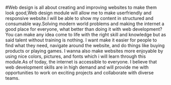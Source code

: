 #Web design is all about creating and improving websites to make them look good,Web design module will allow me to make userfriendly and responsive website.I will be able to show my content in structured and consumable way.Solving modern world problems and making the internet a good place for everyone, what better than doing it with web development? You can make any idea come to life with the right skill and knowledge but as said talent without training is nothing. I want make it easier for people to find what they need, navigate around the website, and do things like buying products or playing games. I wanna also make websites more enjoyable by using nice colors, pictures, and fonts which i will learn through this module.As of today, the internet is accessible to everyone. I believe that web development skills are in high demand and will provide me with opportunities to work on exciting projects and collaborate with diverse teams.
